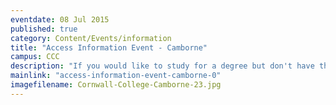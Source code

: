 ```yaml
---
eventdate: 08 Jul 2015
published: true
category: Content/Events/information
title: "Access Information Event - Camborne"
campus: CCC
description: "If you would like to study for a degree but don't have the qualifications you need, then an..."
mainlink: "access-information-event-camborne-0"
imagefilename: Cornwall-College-Camborne-23.jpg
---
```

